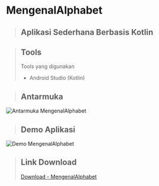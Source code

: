 # MengenalAlphabet
> ## Aplikasi Sederhana Berbasis Kotlin

> ## Tools
> Tools yang digunakan
> - Android Studio (Kotlin)

> ## Antarmuka
![Antarmuka MengenalAlphabet](https://drive.google.com/uc?id=17PBGSYvtjzV6xCSlOfRcc_ol6hS_ZcHW)

> ## Demo Aplikasi
![Demo MengenalAlphabet](https://drive.google.com/uc?id=17OpAtMzy3yIM-2ephNEMhvJf0wr9tamh)

> ## Link Download
> [Download - MengenalAlphabet](https://drive.google.com/uc?export=download&id=17OBiWZjQSU3Yr2zk-bRnpmmFptTiGJ_a)
